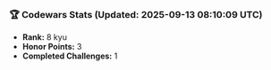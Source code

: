 ### 🏆 Codewars Stats (Updated: 2025-09-13 08:10:09 UTC)

- **Rank:** 8 kyu
- **Honor Points:** 3
- **Completed Challenges:** 1
